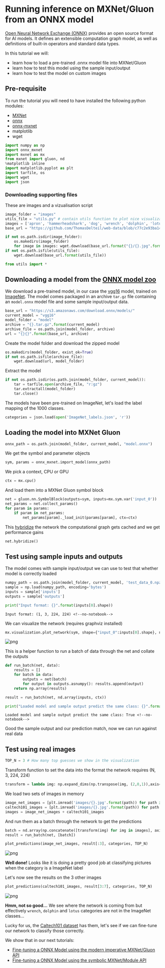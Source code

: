 
# Running inference on MXNet/Gluon from an ONNX model

[Open Neural Network Exchange (ONNX)](https://github.com/onnx/onnx) provides an open source format for AI models. It defines an extensible computation graph model, as well as definitions of built-in operators and standard data types.

In this tutorial we will:
    
- learn how to load a pre-trained .onnx model file into MXNet/Gluon
- learn how to test this model using the sample input/output
- learn how to test the model on custom images

## Pre-requisite

To run the tutorial you will need to have installed the following python modules:
- [MXNet](http://mxnet.incubator.apache.org/install/index.html)
- [onnx](https://github.com/onnx/onnx)
- [onnx-mxnet](https://github.com/onnx/onnx-mxnet)
- matplotlib
- wget


```python
import numpy as np
import onnx_mxnet
import mxnet as mx
from mxnet import gluon, nd
%matplotlib inline
import matplotlib.pyplot as plt
import tarfile, os
import wget
import json
```

### Downloading supporting files
These are images and a vizualisation script


```python
image_folder = "images"
utils_file = "utils.py" # contain utils function to plot nice visualization
images = ['apron', 'hammerheadshark', 'dog', 'wrench', 'dolphin', 'lotus']
base_url = "https://github.com/ThomasDelteil/web-data/blob/c77c2e93ba142f45682ed63c191d2568b20aff25/mxnet/doc/tutorials/onnx/{}?raw=true"

if not os.path.isdir(image_folder):
    os.makedirs(image_folder)
    for image in images: wget.download(base_url.format("{}/{}.jpg".format(image_folder, image)), image_folder)
if not os.path.isfile(utils_file):
    wget.download(base_url.format(utils_file))                               
```


```python
from utils import *
```

## Downloading a model from the [ONNX model zoo](https://github.com/onnx/models)

We download a pre-trained model, in our case the [vgg16](https://arxiv.org/abs/1409.1556) model, trained on [ImageNet](www.image-net.org/). The model comes packaged in an archive `tar.gz` file containing an `model.onnx` model file and some sample input/output data.


```python
base_url = "https://s3.amazonaws.com/download.onnx/models/" 
current_model = "vgg16"
model_folder = "model"
archive = "{}.tar.gz".format(current_model)
archive_file = os.path.join(model_folder, archive)
url = "{}{}".format(base_url, archive)
```

Create the model folder and download the zipped model


```python
os.makedirs(model_folder, exist_ok=True)
if not os.path.isfile(archive_file):  
    wget.download(url, model_folder)
```

Extract the model


```python
if not os.path.isdir(os.path.join(model_folder, current_model)):
    tar = tarfile.open(archive_file, "r:gz")
    tar.extractall(model_folder)
    tar.close()
```

The models have been pre-trained on ImageNet, let's load the label mapping of the 1000 classes.


```python
categories = json.load(open('ImageNet_labels.json', 'r'))
```

## Loading the model into MXNet Gluon


```python
onnx_path = os.path.join(model_folder, current_model, "model.onnx")
```

We get the symbol and parameter objects


```python
sym, params = onnx_mxnet.import_model(onnx_path)
```

We pick a context, CPU or GPU


```python
ctx = mx.cpu()
```

And load them into a MXNet Gluon symbol block


```python
net = gluon.nn.SymbolBlock(outputs=sym, inputs=mx.sym.var('input_0'))
net_params = net.collect_params()
for param in params:
    if param in net_params:
        net_params[param]._load_init(params[param], ctx=ctx)
```

This [hybridize](https://mxnet.incubator.apache.org/tutorials/gluon/hybrid.html) the network the computational graph gets cached and we get performance gains



```python
net.hybridize()
```

## Test using sample inputs and outputs
The model comes with sample input/output we can use to test that whether model is correctly loaded


```python
numpy_path = os.path.join(model_folder, current_model, 'test_data_0.npz')
sample = np.load(numpy_path, encoding='bytes')
inputs = sample['inputs']
outputs = sample['outputs']
```


```python
print("Input format: {}".format(inputs[0].shape))
```

    Input format: (1, 3, 224, 224) <!--no-notebook-->


We can visualize the network (requires graphviz installed)


```python
mx.visualization.plot_network(sym, shape={"input_0":inputs[0].shape}, node_attrs={"shape":"oval","fixedsize":"false"})
```




![png](https://github.com/ThomasDelteil/web-data/blob/c77c2e93ba142f45682ed63c191d2568b20aff25/mxnet/doc/tutorials/onnx/network.png?raw=true)<!--no-notebook-->



This is a helper function to run a batch of data through the net and collate the outputs


```python
def run_batch(net, data):
    results = []
    for batch in data:
        outputs = net(batch)
        for output in outputs.asnumpy(): results.append(output)
    return np.array(results)
```


```python
result = run_batch(net, nd.array(inputs, ctx))
```


```python
print("Loaded model and sample output predict the same class: {}".format(np.argmax(result) == np.argmax(outputs[0])))
```

    Loaded model and sample output predict the same class: True <!--no-notebook-->


Good the sample output and our prediction match, now we can run against real data

## Test using real images


```python
TOP_N = 3 # How many top guesses we show in the visualization
```


Transform function to set the data into the format the network requires (N, 3, 224, 224)


```python
transform = lambda img: np.expand_dims(np.transpose(img, (2,0,1)),axis=0).astype(np.float32)
```


We load two sets of images in memory


```python
image_net_images = [plt.imread('images/{}.jpg'.format(path)) for path in ['apron', 'hammerheadshark','dog']]
caltech101_images = [plt.imread('images/{}.jpg'.format(path)) for path in ['wrench', 'dolphin','lotus']]
images = image_net_images + caltech101_images
```

And run them as a batch through the network to get the predictions

```python
batch = nd.array(np.concatenate([transform(img) for img in images], axis=0), ctx=ctx)
result = run_batch(net, [batch])
```


```python
plot_predictions(image_net_images, result[:3], categories, TOP_N)
```


![png](https://github.com/ThomasDelteil/web-data/blob/c77c2e93ba142f45682ed63c191d2568b20aff25/mxnet/doc/tutorials/onnx/imagenet.png?raw=true)<!--no-notebook-->


**Well done!** Looks like it is doing a pretty good job at classifying pictures when the category is a ImageNet label

Let's now see the results on the 3 other images


```python
plot_predictions(caltech101_images, result[3:7], categories, TOP_N)
```


![png](https://github.com/ThomasDelteil/web-data/blob/c77c2e93ba142f45682ed63c191d2568b20aff25/mxnet/doc/tutorials/onnx/caltech101.png?raw=true)<!--no-notebook-->


**Hmm, not so good...** We see where the network is coming from but effectively `wrench`, `dolphin` and `lotus` categories are not in the ImageNet classes...

Lucky for us, the [Caltech101 dataset](http://www.vision.caltech.edu/Image_Datasets/Caltech101/) has them, let's see if we can fine-tune our network to classify those correctly.

We show that in our next tutorials:

- [Fine-tuning a ONNX Model using the modern imperative MXNet/Gluon API](addlink)
- [Fine-tuning a ONNX Model using the symbolic MXNet/Module API](addlink)
    
<!-- INSERT SOURCE DOWNLOAD BUTTONS -->

